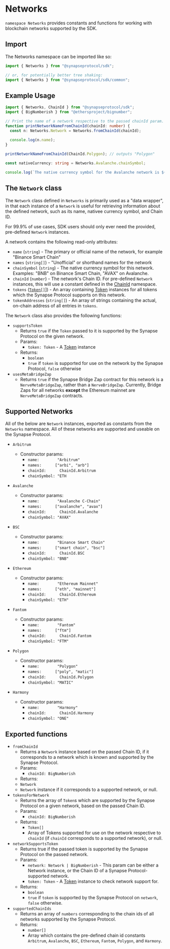 # Networks

`namespace Networks` provides constants and functions for working with blockchain networks supported by the SDK. 

## Import
The Networks namespace can be imported like so:

```typescript
import { Networks } from "@synapseprotocol/sdk";

// or, for potentially better tree shaking:
import { Networks } from "@synapseprotocol/sdk/common";
```

## Example Usage
```typescript
import { Networks, ChainId } from "@synapseprotocol/sdk";
import { BigNumberish } from "@ethersproject/bignumber";

// Print the name of a network respective to the passed chainId param.
function printNetworkNameFromChainId(chainId: number) {
  const n: Networks.Network = Networks.fromChainId(chainId);
  
  console.log(n.name);
}

printNetworkNameFromChainId(ChainId.Polygon); // outputs "Polygon"

const nativeCurrency: string = Networks.Avalanche.chainSymbol;

console.log(`The native currency symbol for the Avalanche network is ${nativeCurrency}`); // nativeCurrency will output as "AVAX"
```

## The `Network` class

The `Network` class defined in `Networks` is primarily used as a "data wrapper", in that each instance of a `Network`
is useful for retrieving information about the defined network, such as its name, nativee currency symbol, and Chain ID. 

For 99.9% of use cases, SDK users should only ever need the provided, pre-defined `Network` instances.

A network contains the following read-only attributes:

- `name` (`string`) - The primary or official name of the network, for example "Binance Smart Chain"
- `names` (`string[]`) - "Unofficial" or shorthand names for the network
- `chainSymbol` (`string`) - The native currency symbol for this network. Examples: "BNB" on Binance Smart Chain, "AVAX" on Avalanche.
- `chainId` (`number`) - The network's Chain ID. For pre-defined `Network` instances, this will use a constant defined in the [ChainId](./ChainId.md) namespace.
- `tokens` ([`Token[]`](../tokens/Token.md)]) - An array containing [Token](../tokens/Token.md) instances for all tokens which the Synapse Protocol supports on this network.
- `tokenAddresses` (`string[]`) - An array of strings containing the actual, on-chain address of all entries in `tokens`.

The `Network` class also provides the following functions:

- `supportsToken`
  - Returns `true` if the `Token` passed to it is supported by the Synapse Protocol on the given network.
  - Params:
    - `token: Token` - A [Token](../tokens/Token.md) instance 
  - Returns: 
    - `boolean`
    - `true` if `token` is supported for use on the network by the Synapse Protocol, `false` otherwise
- `usesMetaBridgeZap`
  - Returns `true` if the Synapse Bridge Zap contract for this network is a `NerveMetaBridgeZap`, rather than a `NerveBridgeZap`. 
    Currently, Bridge Zaps for all networks **except** the Ethereum mainnet are `NerveMetaBridgeZap` contracts.

## Supported Networks

All of the below are `Network` instances, exported as constants from the `Networks` namespace. All of these networks 
are supported and useable on the Synapse Protocol.

- `Arbitrum`
  - Constructor params:
    - `name:        "Arbitrum"`
    - `names:      ["arbi", "arb"]`
    - `chainId:      ChainId.Arbitrum`
    - `chainSymbol: "ETH`

- `Avalanche`
  - Constructor params:
    - `name:        "Avalanche C-Chain"`
    - `names:      ["avalanche", "avax"]`
    - `chainId:      ChainId.Avalanche`
    - `chainSymbol: "AVAX"`

- `BSC`
  - Constructor params:
    - `name:        "Binance Smart Chain"`
    - `names:      ["smart chain", "bsc"]`
    - `chainId:      ChainId.BSC`
    - `chainSymbol: "BNB"`

- `Ethereum`
  - Constructor params:
    - `name:        "Ethereum Mainnet"`
    - `names:      ["eth", "mainnet"]`
    - `chainId:      ChainId.Ethereum`
    - `chainSymbol: "ETH"`

- `Fantom`
  - Constructor params:
    - `name:        "Fantom"`
    - `names:      ["ftm"]`
    - `chainId:      ChainId.Fantom`
    - `chainSymbol: "FTM"`

- `Polygon`
  - Constructor params:
    - `name:        "Polygon"`
    - `names:      ["poly", "matic"]`
    - `chainId:      ChainId.Polygon`
    - `chainSymbol: "MATIC"`

- `Harmony`
  - Constructor params:
    - `name:        "Harmony"`
    - `chainId:      ChainId.Harmony`
    - `chainSymbol: "ONE"`


## Exported functions

- `fromChainId`
  - Returns a `Network` instance based on the passed Chain ID, if it corresponds to a network which is known and supported by the Synapse Protocol.
  - Params:
    - `chainId: BigNumberish`
  - Returns:
  - `Network`
  - `Network` instance if it corresponds to a supported network, or null.
- `tokensForNetwork`
  - Returns the array of `Token`s which are supported by the Synapse Protocol on a given network, based on the passed Chain ID.
  - Params:
    - `chainId: BigNumberish`
  - Returns: 
    - `Token[]` 
    - Array of Tokens supported for use on the network respective to `chainId` (if `chainId` corresponds to a supported network), or null.
- `networkSupportsToken`
  - Returns true if the passed token is supported by the Synapse Protocol on the passed network.
  - Params:
    - `network: Network | BigNumberish` - This param can be either a Network instance, or the Chain ID of a Synapse Protocol-supported network.
    - `token: Token` - A [Token](../tokens/Token.md) instance to check network support for.
  - Returns: 
    - `boolean`
    - `true` if `token` is supported by the Synapse Protocol on `network`, `false` otherwise.
- `supportedChainIds`
  - Returns an array of `numbers` corresponding to the chain ids of all networks supported by the Synapse Protocol.
  - Returns: 
    - `number[]` 
    - Array which contains the pre-defined chain id constants `Arbitrum`, `Avalanche`, `BSC`, `Ethereum`, `Fantom`, `Polygon`, and `Harmony`.